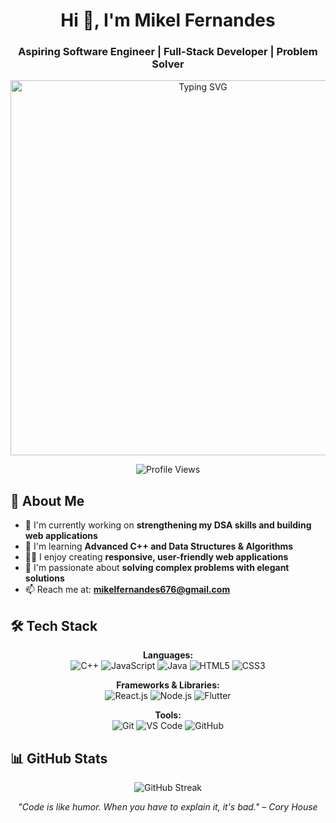 <h1 align="center">Hi 👋, I'm Mikel Fernandes</h1>
<h3 align="center">Aspiring Software Engineer | Full-Stack Developer | Problem Solver</h3>

<p align="center">
  <img width="600" src="https://readme-typing-svg.herokuapp.com?font=JetBrains%20Mono&weight=600&size=30&duration=3000&pause=1500&color=FFFFFF&width=600&lines=DEVELOPER+%7C+ENTHUSIAST+%7C+SOLVER" alt="Typing SVG" />
</p>

<p align="center">
  <img src="https://komarev.com/ghpvc/?username=mikelbuilds&label=Profile%20views&color=0e75b6&style=flat" alt="Profile Views" />
</p>

## 💫 About Me

- 🔭 I'm currently working on **strengthening my DSA skills and building web applications**
- 🌱 I'm learning **Advanced C++ and Data Structures & Algorithms**
- 👨‍💻 I enjoy creating **responsive, user-friendly web applications**
- 🚀 I'm passionate about **solving complex problems with elegant solutions**
- 📫 Reach me at: **mikelfernandes676@gmail.com**

## 🛠️ Tech Stack

<p align="center">
  <b>Languages:</b><br>
  <img src="https://img.shields.io/badge/C++-00599C?style=for-the-badge&logo=cplusplus&logoColor=white" alt="C++" />
  <img src="https://img.shields.io/badge/JavaScript-F7DF1E?style=for-the-badge&logo=javascript&logoColor=black" alt="JavaScript" />
  <img src="https://img.shields.io/badge/Java-ED8B00?style=for-the-badge&logo=openjdk&logoColor=white" alt="Java" />
  <img src="https://img.shields.io/badge/HTML5-E34F26?style=for-the-badge&logo=html5&logoColor=white" alt="HTML5" />
  <img src="https://img.shields.io/badge/CSS3-1572B6?style=for-the-badge&logo=css3&logoColor=white" alt="CSS3" />
</p>

<p align="center">
  <b>Frameworks & Libraries:</b><br>
  <img src="https://img.shields.io/badge/React-20232A?style=for-the-badge&logo=react&logoColor=61DAFB" alt="React.js" />
  <img src="https://img.shields.io/badge/Node.js-339933?style=for-the-badge&logo=nodedotjs&logoColor=white" alt="Node.js" />
  <img src="https://img.shields.io/badge/Flutter-02569B?style=for-the-badge&logo=flutter&logoColor=white" alt="Flutter" />
</p>

<p align="center">
  <b>Tools:</b><br>
  <img src="https://img.shields.io/badge/Git-F05032?style=for-the-badge&logo=git&logoColor=white" alt="Git" />
  <img src="https://img.shields.io/badge/VS_Code-007ACC?style=for-the-badge&logo=visual-studio-code&logoColor=white" alt="VS Code" />
  <img src="https://img.shields.io/badge/GitHub-100000?style=for-the-badge&logo=github&logoColor=white" alt="GitHub" />
</p>

## 📊 GitHub Stats

<p align="center">
  <img src="https://github-readme-streak-stats.herokuapp.com/?user=mikelbuilds&theme=radical" alt="GitHub Streak" />
</p>


<p align="center">
  <i>"Code is like humor. When you have to explain it, it's bad." – Cory House</i>
</p>
